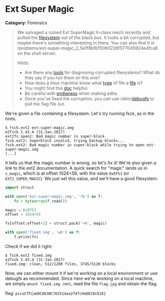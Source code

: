 # Ext Super Magic
**Category:** Forensics
>  We salvaged a ruined Ext SuperMagic II-class mech recently and pulled the
>  [filesystem](https://2018shell1.picoctf.com/static/9f563e291d847c30879277c3b6c16260/ext-super-magic.img)
>  out of the black box. It looks a bit corrupted, but maybe there's something
>  interesting in there. You can also find it in
>  /problems/ext-super-magic\_2\_5e1f8bfb15060228f577045924e4fca8 on the shell
>  server.
>
> Hints:
> - Are there any [tools](https://en.wikipedia.org/wiki/Fsck) for diagnosing
>   corrupted filesystems? What do they say if you run them on this one?
> - How does a linux machine know what
>   [type](https://www.garykessler.net/library/file_sigs.html) of file a
>   [file](https://linux.die.net/man/1/file) is?
> - You might find this [doc](http://www.nongnu.org/ext2-doc/ext2.html) helpful.
> - Be careful with [endianess](https://en.wikipedia.org/wiki/Endianness) when
>   making edits.
> - Once you've fixed the corruption, you can use
>   /sbin/[debugfs](https://linux.die.net/man/8/debugfs) to pull the flag file
>   out.

We're given a file containing a filesystem. Let's try running fsck, as in the
hints.

	$ fsck.ext2 ext-super-magic.img
	e2fsck 1.43.4 (31-Jan-2017)
	ext2fs_open2: Bad magic number in super-block
	fsck.ext2: Superblock invalid, trying backup blocks...
	fsck.ext2: Bad magic number in super-block while trying to open ext-super-magic.img
	[...]

It tells us that the magic number is wrong, so let's fix it! We're also given a
link to the ext2 documentation. A quick search for "magic" lands us in
`s_magic`, which is at offset 1024+56, with the value `0xEF53` (or
`EXT2_SUPER_MAGIC`). We just set this value, and we'll have a good filesystem.

```python
import struct

with open('ext-super-magic.img', 'rb') as f:
    fs = bytearray(f.read())

magic = 0xEF53
offset = 1024+56

fs[offset:offset+2] = struct.pack('<H', magic)

with open('fixed.img', 'wb') as f:
    f.write(fs)
```

Check if we did it right:

	$ fsck.ext2 fixed.img 
	e2fsck 1.43.4 (31-Jan-2017)
	fixed.img: clean, 512/1280 files, 3745/5120 blocks

Now, we can either mount it if we're working on a local environment or use
debugfs as recommended. Since here we're working on a local machine, we simply
`mount fixed.img /mnt`, read the file `flag.jpg` and obtain the flag.

flag: `picoCTF{ab0CD63BC762514ea2f4fc9eDEC8cb1E}`
